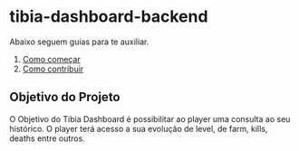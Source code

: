 # tibia-dashboard-backend

Abaixo seguem guias para te auxiliar.

1. [Como começar](docs/setup.md)
2. [Como contribuir](docs/contribute.md)

## Objetivo do Projeto

O Objetivo do Tibia Dashboard é possibilitar ao player uma consulta ao seu histórico. O player terá acesso a sua evolução de level, de farm, kills, deaths entre outros.
